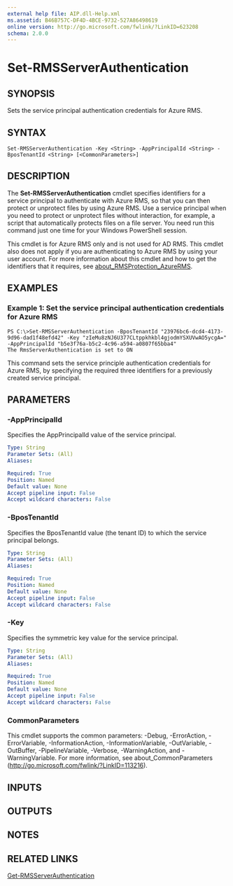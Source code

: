 ```yaml
---
external help file: AIP.dll-Help.xml
ms.assetid: B46B757C-DF4D-4BCE-9732-527A86498619
online version: http://go.microsoft.com/fwlink/?LinkID=623208
schema: 2.0.0
---
```


# Set-RMSServerAuthentication

## SYNOPSIS
Sets the service principal authentication credentials for Azure RMS.

## SYNTAX

```
Set-RMSServerAuthentication -Key <String> -AppPrincipalId <String> -BposTenantId <String> [<CommonParameters>]
```

## DESCRIPTION
The **Set-RMSServerAuthentication** cmdlet specifies identifiers for a service principal to authenticate with Azure RMS, so that you can then protect or unprotect files by using Azure RMS. Use a service principal when you need to protect or unprotect files without interaction, for example, a script that automatically protects files on a file server. You need run this command just one time for your Windows PowerShell session.

This cmdlet is for Azure RMS only and is not used for AD RMS. This cmdlet also does not apply if you are authenticating to Azure RMS by using your user account. For more information about this cmdlet and how to get the identifiers that it requires, see [about_RMSProtection_AzureRMS](http://go.microsoft.com/fwlink/?LinkId=620287).

## EXAMPLES

### Example 1: Set the service principal authentication credentials for Azure RMS
```
PS C:\>Set-RMSServerAuthentication -BposTenantId "23976bc6-dcd4-4173-9d96-dad1f48efd42" -Key "zIeMu8zNJ6U377CLtppkhkbl4gjodmYSXUVwAO5ycgA=" -AppPrincipalId "b5e3f76a-b5c2-4c96-a594-a0807f65bba4"
The RmsServerAuthentication is set to ON
```

This command sets the service principle authentication credentials for Azure RMS, by specifying the required three identifiers for a previously created service principal.

## PARAMETERS

### -AppPrincipalId
Specifies the AppPrincipalId value of the service principal.

```yaml
Type: String
Parameter Sets: (All)
Aliases: 

Required: True
Position: Named
Default value: None
Accept pipeline input: False
Accept wildcard characters: False
```

### -BposTenantId
Specifies the BposTenantId value (the tenant ID) to which the service principal belongs.

```yaml
Type: String
Parameter Sets: (All)
Aliases: 

Required: True
Position: Named
Default value: None
Accept pipeline input: False
Accept wildcard characters: False
```

### -Key
Specifies the symmetric key value for the service principal.

```yaml
Type: String
Parameter Sets: (All)
Aliases: 

Required: True
Position: Named
Default value: None
Accept pipeline input: False
Accept wildcard characters: False
```

### CommonParameters
This cmdlet supports the common parameters: -Debug, -ErrorAction, -ErrorVariable, -InformationAction, -InformationVariable, -OutVariable, -OutBuffer, -PipelineVariable, -Verbose, -WarningAction, and -WarningVariable. For more information, see about_CommonParameters (http://go.microsoft.com/fwlink/?LinkID=113216).

## INPUTS

## OUTPUTS

## NOTES

## RELATED LINKS

[Get-RMSServerAuthentication](./Get-RMSServerAuthentication.md)
